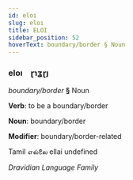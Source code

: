 ```yaml
---
id: eloı
slug: eloı
title: ELOI
sidebar_position: 52
hoverText: boundary/border § Noun
---
```


### eloı&emsp;<span kind="abugida">ɽɿʓɽȷ</span>

*boundary/border* **§** Noun

**Verb**: to be a boundary/border

**Noun**: boundary/border

**Modifier**: boundary/border-related

Tamil எல்லை ellai undefined

*Dravidian Language Family*